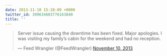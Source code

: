 ```yaml
---
date: 2013-11-10 15:28:09 +0000
twitter_id: 399634603776163840
title: ''
---
```


<blockquote class="twitter-tweet"><p lang="en" dir="ltr">Server issue causing the downtime has been fixed.  Major apologies.  I was visiting my family’s cabin for the weekend and had no reception.</p>&mdash; Feed Wrangler (@FeedWrangler) <a href="https://twitter.com/FeedWrangler/status/399599069582327808?ref_src=twsrc%5Etfw">November 10, 2013</a></blockquote>
<script async src="https://platform.twitter.com/widgets.js" charset="utf-8"></script>
